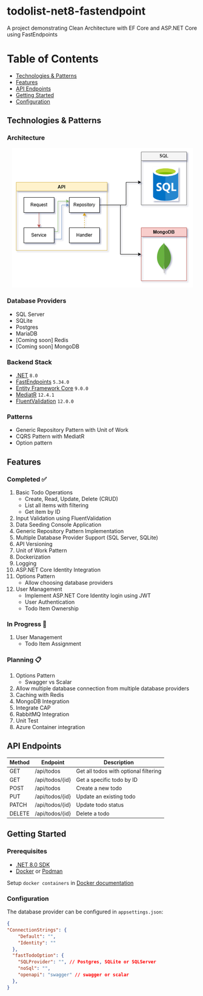 # todolist-net8-fastendpoint
A project demonstrating Clean Architecture with EF Core and ASP.NET Core using FastEndpoints

Table of Contents
=======
* [Technologies & Patterns](#technologies--patterns)
* [Features](#features)
* [API Endpoints](#api-endpoints)
* [Getting Started](#getting-started)
* [Configuration](#configuration)

## Technologies & Patterns
### Architecture

<p align='center'>
  <img src='./docs/Architecture.png' />
</p>

### Database Providers
- SQL Server
- SQLite
- Postgres
- MariaDB
- [Coming soon] Redis
- [Coming soon] MongoDB

### Backend Stack
- [.NET](https://dotnet.microsoft.com/en-us/download/dotnet/8.0) `8.0`
- [FastEndpoints](https://fast-endpoints.com/) `5.34.0`
- [Entity Framework Core](https://learn.microsoft.com/en-us/ef/core/) `9.0.0`
- [MediatR](https://github.com/jbogard/MediatR) `12.4.1`
- [FluentValidation](https://docs.fluentvalidation.net/en/latest/) `12.0.0`

### Patterns
- Generic Repository Pattern with Unit of Work
- CQRS Pattern with MediatR
- Option pattern

## Features
### Completed ✅
1. Basic Todo Operations
    - Create, Read, Update, Delete (CRUD)
    - List all items with filtering
    - Get item by ID
2. Input Validation using FluentValidation
3. Data Seeding Console Application
4. Generic Repository Pattern Implementation
5. Multiple Database Provider Support (SQL Server, SQLite)
6. API Versioning
7. Unit of Work Pattern
8. Dockerization
9. Logging
10. ASP.NET Core Identity Integration
11. Options Pattern
    - Allow choosing database providers
12. User Management
    - Implement ASP.NET Core Identity login using JWT
    - User Authentication
    - Todo Item Ownership

### In Progress 🚧
1. User Management 
    - Todo Item Assignment

### Planning 📋
1. Options Pattern
    - Swagger vs Scalar
2. Allow multiple database connection from multiple database providers
3. Caching with Redis
4. MongoDB Integration
5. Integrate CAP
6. RabbitMQ Integration
6. Unit Test
7. Azure Container integration

## API Endpoints

| Method | Endpoint        | Description                           |
|--------|----------------|---------------------------------------|
| GET    | /api/todos     | Get all todos with optional filtering |
| GET    | /api/todos/{id}| Get a specific todo by ID            |
| POST   | /api/todos     | Create a new todo                    |
| PUT    | /api/todos/{id}| Update an existing todo             |
| PATCH  | /api/todos/{id}| Update todo status             |
| DELETE | /api/todos/{id}| Delete a todo                       |

## Getting Started

### Prerequisites
- [.NET 8.0 SDK](https://dotnet.microsoft.com/en-us/download/dotnet/8.0)
- [Docker](https://www.docker.com/) or [Podman](https://podman.io/)

Setup `docker containers` in [Docker documentation](https://github.com/p3t3r276/todolist-net8-fastendpoint/blob/dev/docker/Readme.md)

### Configuration
The database provider can be configured in `appsettings.json`:

```json
{
"ConnectionStrings": {
    "Default": "",
    "Identity": ""
  },
  "fastTodoOption": {
    "SQLProvider": "", // Postgres, SQLite or SQLServer
    "noSql": "",
    "openapi": "swagger" // swagger or scalar
  },
}
```
